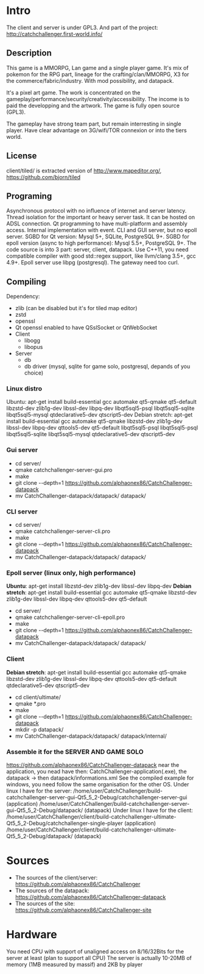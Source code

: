 # Intro

The client and server is under GPL3. And part of the project:
http://catchchallenger.first-world.info/

## Description
This game is a MMORPG, Lan game and a single player game. It's mix of pokemon for the RPG part, lineage for the crafting/clan/MMORPG, X3 for the commerce/fabric/industry. With mod possibility, and datapack.

It's a pixel art game. The work is concentrated on the gameplay/performance/security/creativity/accessibility. The income is to paid the developping and the artwork. The game is fully open source (GPL3).

The gameplay have strong team part, but remain interresting in single player. Have clear advantage on 3G/wifi/TOR connexion or into the tiers world.

## License
client/tiled/ is extracted version of http://www.mapeditor.org/, https://github.com/bjorn/tiled

## Programing

Asynchronous protocol with no influence of internet and server latency. Thread isolation for the important or heavy server task. It can be hosted on ADSL connection.
Qt programming to have multi-platform and assembly access. Internal implementation with event. CLI and GUI server, but no epoll server.
SGBD for Qt version: Mysql 5+, SQLite, PostgreSQL 9+. SGBD for epoll version (async to high performance): Mysql 5.5+, PostgreSQL 9+.
The code source is into 3 part: server, client, datapack.
Use C++11, you need compatible compiler with good std::regex support, like llvm/clang 3.5+, gcc 4.9+.
Epoll server use libpg (postgresql).
The gateway need too curl.

## Compiling

Dependency:
* zlib (can be disabled but it's for tiled map editor)
* zstd
* openssl
* Qt openssl enabled to have QSslSocket or QtWebSocket
* Client
  * libogg
  * libopus
* Server
  * db
  * db driver (mysql, sqlite for game solo, postgresql, depands of you choice)

  
### Linux distro
Ubuntu: apt-get install build-essential gcc automake qt5-qmake qt5-default libzstd-dev zlib1g-dev libssl-dev libpq-dev libqt5sql5-psql libqt5sql5-sqlite libqt5sql5-mysql qtdeclarative5-dev qtscript5-dev
Debian stretch: apt-get install build-essential gcc automake qt5-qmake libzstd-dev zlib1g-dev libssl-dev libpq-dev qttools5-dev qt5-default libqt5sql5-psql libqt5sql5-psql libqt5sql5-sqlite libqt5sql5-mysql qtdeclarative5-dev qtscript5-dev

### Gui server
* cd server/
* qmake catchchallenger-server-gui.pro
* make
* git clone --depth=1 https://github.com/alphaonex86/CatchChallenger-datapack
* mv CatchChallenger-datapack/datapack/ datapack/

### CLI server
* cd server/
* qmake catchchallenger-server-cli.pro
* make
* git clone --depth=1 https://github.com/alphaonex86/CatchChallenger-datapack
* mv CatchChallenger-datapack/datapack/ datapack/

### Epoll server (linux only, high performance)
**Ubuntu**: apt-get install libzstd-dev zlib1g-dev libssl-dev libpq-dev
**Debian stretch**: apt-get install build-essential gcc automake qt5-qmake libzstd-dev zlib1g-dev libssl-dev libpq-dev qttools5-dev qt5-default
* cd server/
* qmake catchchallenger-server-cli-epoll.pro
* make
* git clone --depth=1 https://github.com/alphaonex86/CatchChallenger-datapack
* mv CatchChallenger-datapack/datapack/ datapack/

### Client
**Debian stretch**: apt-get install build-essential gcc automake qt5-qmake libzstd-dev zlib1g-dev libssl-dev libpq-dev qttools5-dev qt5-default qtdeclarative5-dev qtscript5-dev
* cd client/ultimate/
* qmake *.pro
* make
* git clone --depth=1 https://github.com/alphaonex86/CatchChallenger-datapack
* mkdir -p datapack/
* mv CatchChallenger-datapack/datapack/ datapack/internal/

### Assemble it for the SERVER AND GAME SOLO
https://github.com/alphaonex86/CatchChallenger-datapack
near the application, you nead have then: CatchChallenger-application(.exe), the datapack -> then datapack/informations.xml
See the compiled example for windows, you need follow the same organisation for the other OS.
Under linux I have for the server:
/home/user/CatchChallenger/build-catchchallenger-server-gui-Qt5_5_2-Debug/catchchallenger-server-gui (application)
/home/user/CatchChallenger/build-catchchallenger-server-gui-Qt5_5_2-Debug/datapack/ (datapack)
Under linux I have for the client:
/home/user/CatchChallenger/client/build-catchchallenger-ultimate-Qt5_5_2-Debug/catchchallenger-single-player (application)
/home/user/CatchChallenger/client/build-catchchallenger-ultimate-Qt5_5_2-Debug/datapack/ (datapack)

# Sources
* The sources of the client/server: https://github.com/alphaonex86/CatchChallenger
* The sources of the datapack: https://github.com/alphaonex86/CatchChallenger-datapack
* The sources of the site: https://github.com/alphaonex86/CatchChallenger-site

# Hardware
You need CPU with support of unaligned access on 8/16/32Bits for the server at least (plan to support all CPU)
The server is actually 10-20MB of memory (1MB measured by massif) and 2KB by player
